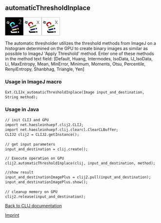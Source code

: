 ## automaticThresholdInplace
![Image](images/mini_clij2_logo.png)![Image](images/mini_clijx_logo.png)![Image](images/mini_clijx_logo.png)

The automatic thresholder utilizes the threshold methods from ImageJ on a histogram determined on 
the GPU to create binary images as similar as possible to ImageJ 'Apply Threshold' method. Enter one 
of these methods in the method text field:
[Default, Huang, Intermodes, IsoData, IJ_IsoData, Li, MaxEntropy, Mean, MinError, Minimum, Moments, Otsu, Percentile, RenyiEntropy, Shanbhag, Triangle, Yen]

### Usage in ImageJ macro
```
Ext.CLIJx_automaticThresholdInplace(Image input_and_destination, String method);
```


### Usage in Java
```
// init CLIJ and GPU
import net.haesleinhuepf.clij2.CLIJ;
import net.haesleinhuepf.clij.clearcl.ClearCLBuffer;
CLIJ2 clij2 = CLIJ2.getInstance();

// get input parameters
input_and_destination = clij.create();
```

```
// Execute operation on GPU
clij2.automaticThresholdInplace(clij, input_and_destination, method);
```

```
//show result
input_and_destinationImagePlus = clij2.pull(input_and_destination);
input_and_destinationImagePlus.show();

// cleanup memory on GPU
clij2.release(input_and_destination);
```


[Back to CLIJ documentation](https://clij.github.io/)

[Imprint](https://clij.github.io/imprint)
